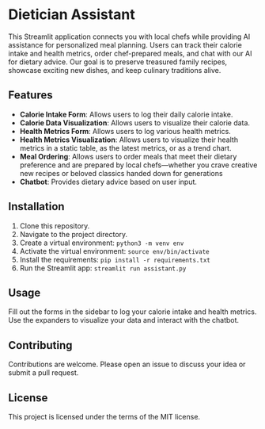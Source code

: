# Dietician Assistant

This Streamlit application connects you with local chefs while providing AI assistance for personalized meal planning. Users can track their calorie intake and health metrics, order chef-prepared meals, and chat with our AI for dietary advice. Our goal is to preserve treasured family recipes, showcase exciting new dishes, and keep culinary traditions alive.

## Features

- **Calorie Intake Form**: Allows users to log their daily calorie intake.
- **Calorie Data Visualization**: Allows users to visualize their calorie data.
- **Health Metrics Form**: Allows users to log various health metrics.
- **Health Metrics Visualization**: Allows users to visualize their health metrics in a static table, as the latest metrics, or as a trend chart.
- **Meal Ordering**: Allows users to order meals that meet their dietary preference and are prepared by local chefs—whether you crave creative new recipes or beloved classics handed down for generations
- **Chatbot**: Provides dietary advice based on user input.

## Installation

1. Clone this repository.
2. Navigate to the project directory.
3. Create a virtual environment: `python3 -m venv env`
4. Activate the virtual environment: `source env/bin/activate`
5. Install the requirements: `pip install -r requirements.txt`
6. Run the Streamlit app: `streamlit run assistant.py`

## Usage

Fill out the forms in the sidebar to log your calorie intake and health metrics. Use the expanders to visualize your data and interact with the chatbot.

## Contributing

Contributions are welcome. Please open an issue to discuss your idea or submit a pull request.

## License

This project is licensed under the terms of the MIT license.
